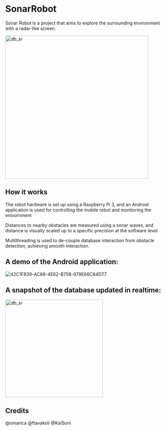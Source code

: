 # SonarRobot
Sonar Robot is a project that aims to explore the surrounding environment with a radar-like screen.

<img width="450" alt="db_sr" src="https://user-images.githubusercontent.com/12733113/98541424-e06caa00-22a8-11eb-8c99-e4ad80199641.jpeg">

## How it works

The robot hardware is set up using a Raspberry Pi 3, and an Android application is used for controlling the mobile robot and monitoring the enivornment

Distances to nearby obstacles are measured using a sonar waves, and distance is visually scaled up to a specific precision at the software level 

Multithreading is used to de-couple database interaction from obstacle detection, achieving smooth interaction.

## A demo of the Android application:

![42C1F839-AC68-4E62-B758-079E66C64D77](https://user-images.githubusercontent.com/12733113/98540930-19f0e580-22a8-11eb-9afb-c669a519f03a.gif)

## A snapshot of the database updated in realtime:

<img width="307" alt="db_sr" src="https://user-images.githubusercontent.com/12733113/98541168-6fc58d80-22a8-11eb-8a93-ff4f994fdf8d.png">

## Credits
@omarica @ftavakoli @KaiSoni
